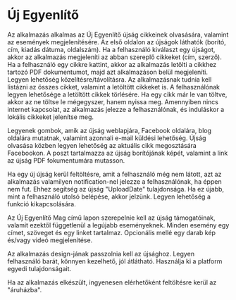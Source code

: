 Új Egyenlítő
=============

Az alkalmazás alkalmas az Új Egyenlítő újság cikkeinek olvasására, valamint az események megjelenítésére. Az első oldalon az újságok láthatók (borító, cím, kiadás dátuma, oldalszám). Ha a felhasználó kiválaszt egy újságot, akkor az alkalmazás megjeleníti az abban szereplő cikkeket (cím, szerző). Ha a felhasználó egy cikkre kattint, akkor az alkalmazás letölti a cikkhez tartozó PDF dokumentumot, majd azt alkalmazáson belül megjeleníti. Legyen lehetőség közelítésre/távolításra. 
Az alkalmazásnak tudnia kell listázni az összes cikket, valamint a letöltött cikkeket is. A felhasználónak legyen lehetősége a letöltött cikkek törlésére. Ha egy cikk már le van töltve, akkor az ne töltse le mégegyszer, hanem nyissa meg.
Amennyiben nincs internet kapcsolat, az alkalmazás jelezze a felhasználónak, és induláskor a lokális cikkeket jelenítse meg.

Legyenek gombok, amik az újság weblapjára, Facebook oldalára, blog oldalára mutatnak, valamint azonnali e-mail küldési lehetőség. Újság olvasása közben legyen lehetőség az aktuális cikk megosztására Facebookon. A poszt tartalmazza az újság borítójának képét, valamint a link az újság PDF fokumentumára mutasson.

Ha egy új újság kerül feltöltésre, amit a felhasználó még nem látott, azt az alkalmazás valamilyen notification-nel jelezze a felhasználónak, ha éppen nem fut. Ehhez segítség az újság "UploadDate" tulajdonsága. Ha ez újabb, mint a felhasználó utolsó belépése, akkor jelzünk. Legyen lehetőség a funkció kikapcsolására.

Az Új Egyenlítő Mag című lapon szerepelnie kell az újság támogatóinak, valamit ezektől függetlenül a legújabb eseményeknek. Minden esemény egy címet, szöveget és egy linket tartalmaz. Opcionális mellé egy darab kép és/vagy videó megjelenítése.

Az alkalmazás design-jának passzolnia kell az újsághoz. Legyen felhasználó barát, könnyen kezelhető, jól átlátható. Használja ki a platform egyedi tulajdonságait.

Ha az alkalmazás elkészült, ingyenesen elérhetőként feltöltésre kerül az "áruházba".
